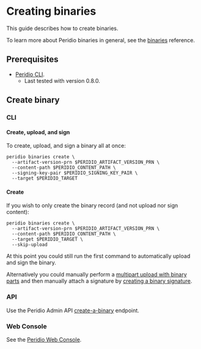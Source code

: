 # Creating binaries

This guide describes how to create binaries.

To learn more about Peridio binaries in general, see the [binaries](/platform/reference/binaries)
reference.

## Prerequisites

- [Peridio CLI](https://github.com/peridio/morel/releases).
  - Last tested with version 0.8.0.

## Create binary

### CLI

#### Create, upload, and sign

To create, upload, and sign a binary all at once:

```console
peridio binaries create \
  --artifact-version-prn $PERIDIO_ARTIFACT_VERSION_PRN \
  --content-path $PERIDIO_CONTENT_PATH \
  --signing-key-pair $PERIDIO_SIGNING_KEY_PAIR \
  --target $PERIDIO_TARGET
```

#### Create

If you wish to only create the binary record (and not upload nor sign content):

```console
peridio binaries create \
  --artifact-version-prn $PERIDIO_ARTIFACT_VERSION_PRN \
  --content-path $PERIDIO_CONTENT_PATH \
  --target $PERIDIO_TARGET \
  --skip-upload
```

At this point you could still run the first command to automatically upload and sign the binary.

Alternatively you could manually perform a [multipart upload with binary parts](multipart-uploads-with-binary-parts) and then manually attach a signature by [creating a binary signature](creating-binary-signatures).

### API

Use the Peridio Admin API [create-a-binary](/admin-api#binaries/operation/create-a-binary) endpoint.

### Web Console

See the [Peridio Web Console](https://console.peridio.com).
